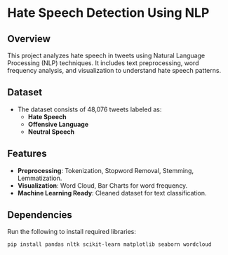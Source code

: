 # Hate Speech Detection Using NLP

## Overview
This project analyzes hate speech in tweets using Natural Language Processing (NLP) techniques. It includes text preprocessing, word frequency analysis, and visualization to understand hate speech patterns.

## Dataset
- The dataset consists of 48,076 tweets labeled as:
  - **Hate Speech**
  - **Offensive Language**
  - **Neutral Speech**

## Features
- **Preprocessing**: Tokenization, Stopword Removal, Stemming, Lemmatization.
- **Visualization**: Word Cloud, Bar Charts for word frequency.
- **Machine Learning Ready**: Cleaned dataset for text classification.

## Dependencies
Run the following to install required libraries:
```shell
pip install pandas nltk scikit-learn matplotlib seaborn wordcloud
